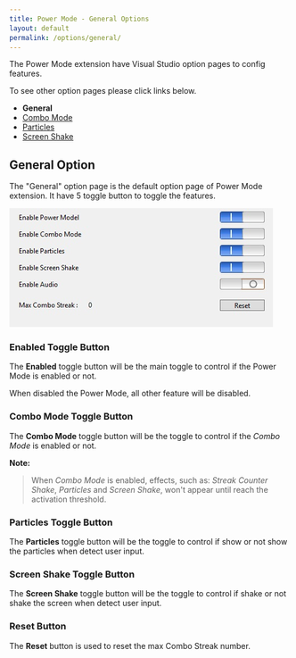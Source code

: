 ```yaml
---
title: Power Mode - General Options
layout: default
permalink: /options/general/
---
```


The Power Mode extension have Visual Studio option pages to config features.

To see other option pages please click links below.
* **General**
* [Combo Mode](../combomode)
* [Particles](../particles)
* [Screen Shake](../screenshake)

## General Option

The "General" option page is the default option page of Power Mode extension. It have 5 toggle button to toggle the features.

![General Option Pages](general.jpg)

### **Enabled** Toggle Button

The **Enabled** toggle button will be the main toggle to control if the Power Mode is enabled or not.

When disabled the Power Mode, all other feature will be disabled.

### **Combo Mode** Toggle Button

The **Combo Mode** toggle button will be the toggle to control if the *Combo Mode* is enabled or not.

**Note:**

> When *Combo Mode* is enabled, effects, such as: *Streak Counter Shake*, *Particles* and *Screen Shake*, won't appear until reach the activation threshold.

### **Particles** Toggle Button

The **Particles** toggle button will be the toggle to control if show or not show the particles when detect user input.

### **Screen Shake** Toggle Button

The **Screen Shake** toggle button will be the toggle to control if shake or not shake the screen when detect user input.

### **Reset** Button

The **Reset** button is used to reset the max Combo Streak number.